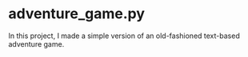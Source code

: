 # adventure_game.py
In this project, I made a simple version of an old-fashioned text-based adventure game. 
